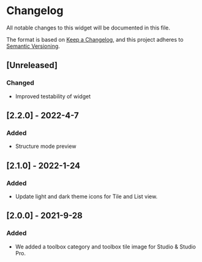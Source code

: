 # Changelog

All notable changes to this widget will be documented in this file.

The format is based on [Keep a Changelog](https://keepachangelog.com/en/1.0.0/), and this project adheres to [Semantic Versioning](https://semver.org/spec/v2.0.0.html).

## [Unreleased]

### Changed

-   Improved testability of widget

## [2.2.0] - 2022-4-7

### Added

-   Structure mode preview

## [2.1.0] - 2022-1-24

### Added

-   Update light and dark theme icons for Tile and List view.

## [2.0.0] - 2021-9-28

### Added

-   We added a toolbox category and toolbox tile image for Studio & Studio Pro.

